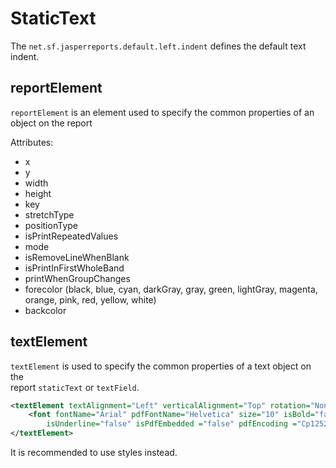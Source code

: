 # StaticText

The `net.sf.jasperreports.default.left.indent` defines the default text indent.


## reportElement

`reportElement` is an element used to specify the common properties of an  
object on the report 

Attributes:  

- x
- y 
- width
- height
- key
- stretchType
- positionType
- isPrintRepeatedValues
- mode
- isRemoveLineWhenBlank
- isPrintInFirstWholeBand
- printWhenGroupChanges
- forecolor (black, blue, cyan, darkGray, gray, green, lightGray, magenta,  
    orange, pink, red, yellow, white)
- backcolor
 

## textElement

`textElement` is used to specify the common properties of a text object on the  
report `staticText` or `textField`. 

```xml 
<textElement textAlignment="Left" verticalAlignment="Top" rotation="None" lineSpacing="Single">
    <font fontName="Arial" pdfFontName="Helvetica" size="10" isBold="false" isItalic="false" 
        isUnderline="false" isPdfEmbedded ="false" pdfEncoding ="Cp1252" isStrikeThrough="false" />
</textElement>
```

It is recommended to use styles instead.  
